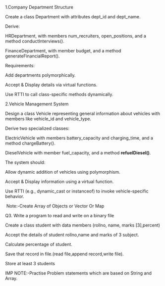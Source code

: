 1.Company Department Structure

Create a class Department with attributes dept\_id and dept\_name.



Derive:



HRDepartment, with members num\_recruiters, open\_positions, and a method conductInterviews().



FinanceDepartment, with member budget, and a method generateFinancialReport().



Requirements:



Add departments polymorphically.



Accept \& Display details via virtual functions.



Use RTTI to call class-specific methods dynamically.





2.Vehicle Management System



Design a class Vehicle representing general information about vehicles with members like vehicle\_id and vehicle\_type.



Derive two specialized classes:



ElectricVehicle with members battery\_capacity and charging\_time, and a method chargeBattery().



DieselVehicle with member fuel\_capacity, and a method **refuelDiesel()**.



The system should:



Allow dynamic addition of vehicles using polymorphism.



Accept \& Display information using a virtual function.



Use RTTI (e.g., dynamic\_cast or instanceof) to invoke vehicle-specific behavior.



 Note:-Create Array of Objects or Vector Or Map



Q3. Write a program to read and write on a binary file

Create a class student with data members (rollno, name, marks \[3],percent)

Accept the details of student rollno,name and marks of 3 subject.

Calculate percentage of student.

Save that record in file.(read file,append record,write file).

Store at least 3 students



IMP NOTE:-Practise Problem statements which are based on String and Array.

